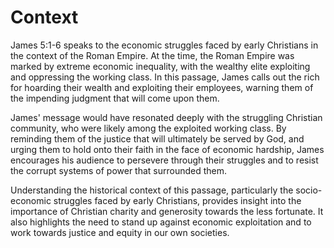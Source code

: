 # Context

James 5:1-6 speaks to the economic struggles faced by early Christians in the context of the Roman Empire. At the time, the Roman Empire was marked by extreme economic inequality, with the wealthy elite exploiting and oppressing the working class. In this passage, James calls out the rich for hoarding their wealth and exploiting their employees, warning them of the impending judgment that will come upon them.

James' message would have resonated deeply with the struggling Christian community, who were likely among the exploited working class. By reminding them of the justice that will ultimately be served by God, and urging them to hold onto their faith in the face of economic hardship, James encourages his audience to persevere through their struggles and to resist the corrupt systems of power that surrounded them.

Understanding the historical context of this passage, particularly the socio-economic struggles faced by early Christians, provides insight into the importance of Christian charity and generosity towards the less fortunate. It also highlights the need to stand up against economic exploitation and to work towards justice and equity in our own societies.